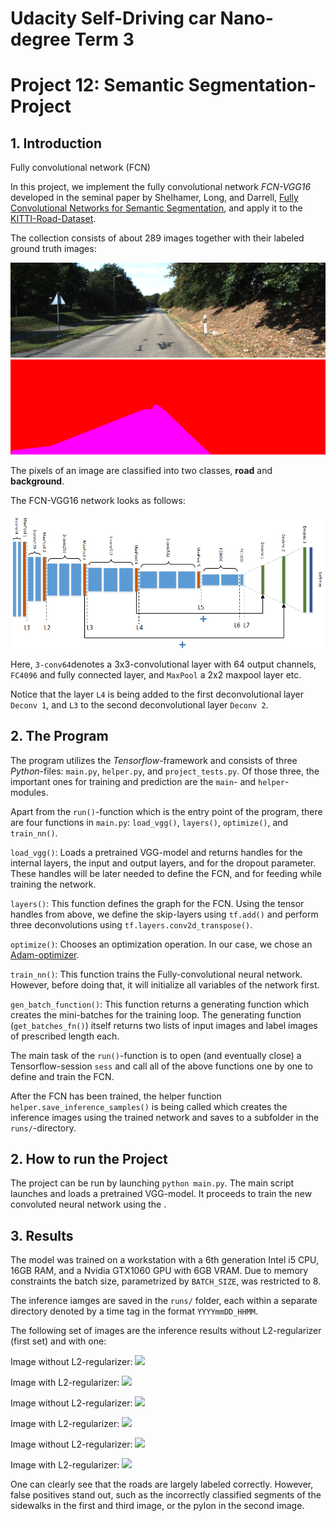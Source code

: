 # Udacity Self-Driving car Nano-degree Term 3
# Project 12: Semantic Segmentation-Project


## 1. Introduction
Fully convolutional network (FCN)

In this project, we implement the fully convolutional network *FCN-VGG16* developed in the seminal paper by Shelhamer, Long, and Darrell, [Fully Convolutional Networks for Semantic Segmentation][1], and apply it to the [KITTI-Road-Dataset][2].

The collection consists of about 289 images together with their labeled ground truth images:

![](./images/uu_000012.png)
![](./images/uu_road_000012.png)

The pixels of an image are classified into two classes, **road** and **background**.


The FCN-VGG16 network looks as follows:

![Diagram of fully convolutional network FCN-VGG16](./images/FCN-VGG16.png)

Here, `3-conv64`denotes a 3x3-convolutional layer with 64 output channels, `FC4096` and fully connected layer, and `MaxPool` a 2x2 maxpool layer etc.

Notice that the layer `L4` is being added to the first deconvolutional layer `Deconv 1`, and `L3` to the second deconvolutional layer `Deconv 2`.



## 2. The Program
The program utilizes the *Tensorflow*-framework and consists of three *Python*-files: `main.py`, `helper.py`, and `project_tests.py`. Of those three, the important ones for training and prediction are the `main`- and `helper`-modules.

Apart from the `run()`-function which is the entry point of the program, there are four functions in `main.py`: `load_vgg()`, `layers()`, `optimize()`, and `train_nn()`.

`load_vgg()`: Loads a pretrained VGG-model and returns handles for the internal layers, the input and output layers, and for the dropout parameter. These handles will be later needed to define the FCN, and for feeding while training the network.

`layers()`: This function defines the graph for the FCN. Using the tensor handles from above, we define the skip-layers using `tf.add()` and perform three deconvolutions using `tf.layers.conv2d_transpose()`.

`optimize()`: Chooses an optimization operation. In our case, we chose an [Adam-optimizer][3].

`train_nn()`: This function trains the Fully-convolutional neural network. However, before doing that, it will initialize all variables of the network first.

`gen_batch_function()`: This function returns a generating function which creates the mini-batches for the training loop. The generating function (`get_batches_fn()`) itself returns two lists of input images and label images of prescribed length each.

The main task of the `run()`-function is to open (and eventually close) a Tensorflow-session `sess` and call all of the above functions one by one to define and train the FCN.

After the FCN has been trained, the helper function `helper.save_inference_samples()` is being called which creates the inference images using the trained network and saves to a subfolder in the `runs/`-directory.


## 2. How to run the Project
The project can be run by launching `python main.py`.
The main script launches and loads a pretrained VGG-model.
It proceeds to train the new convoluted neural network using the .


## 3. Results
The model was trained on a workstation with a 6th generation Intel i5 CPU, 16GB RAM, and a Nvidia GTX1060 GPU with 6GB VRAM. Due to memory constraints the batch size, parametrized by `BATCH_SIZE`, was restricted to 8.

The inference iamges are saved in the `runs/` folder, each within a separate directory denoted by a time tag in the format `YYYYmmDD_HHMM`.

The following set of images are the inference results without L2-regularizer (first set) and with one:

Image without L2-regularizer:
![](./runs/20180528_2022/um_000022.png)

Image with L2-regularizer:
![](./runs/20180529_1136/um_000022.png)

Image without L2-regularizer:
![](./runs/20180528_2022/umm_000022.png)

Image with L2-regularizer:
![](./runs/20180529_1136/umm_000022.png)

Image without L2-regularizer:
![](./runs/20180528_2022/uu_000022.png)

Image with L2-regularizer:
![](./runs/20180529_1136/uu_000022.png)


One can clearly see that the roads are largely labeled correctly. However, false positives stand out, such as the incorrectly classified segments of the sidewalks in the first and third image, or the pylon in the second image.







[1]: https://arxiv.org/abs/1605.06211
[2]: http://www.cvlibs.net/datasets/kitti/eval_road.php
[3]: https://arxiv.org/abs/1412.6980
